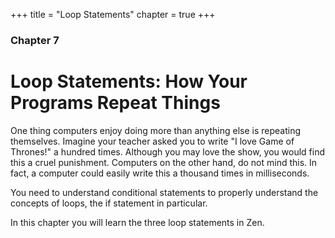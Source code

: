 +++
title = "Loop Statements"
chapter = true
+++

### Chapter 7
# Loop Statements: How Your Programs Repeat Things

One thing computers enjoy doing more than anything else is repeating themselves.
Imagine your teacher asked you to write "I love Game of Thrones!" a hundred
times. Although you may love the show, you would find this a cruel punishment.
Computers on the other hand, do not mind this. In fact, a computer could easily
write this a thousand times in milliseconds.

You need to understand conditional statements to properly understand the concepts
of loops, the if statement in particular.

In this chapter you will learn the three loop statements in Zen.
